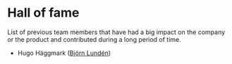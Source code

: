 # Hall of fame

List of previous team members that have had a big impact on the company or the product and contributed during a long period of time.

- Hugo Häggmark ([Björn Lundén](https://www.bjornlunden.se/))
